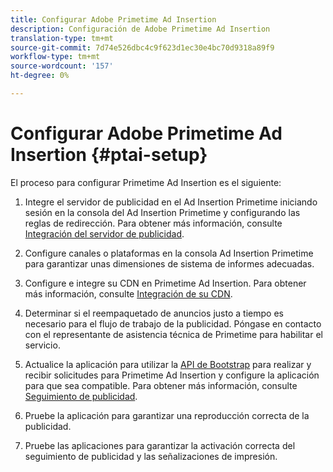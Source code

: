 ```yaml
---
title: Configurar Adobe Primetime Ad Insertion
description: Configuración de Adobe Primetime Ad Insertion
translation-type: tm+mt
source-git-commit: 7d74e526dbc4c9f623d1ec30e4bc70d9318a89f9
workflow-type: tm+mt
source-wordcount: '157'
ht-degree: 0%

---
```



# Configurar Adobe Primetime Ad Insertion {#ptai-setup}

El proceso para configurar Primetime Ad Insertion es el siguiente:

1. Integre el servidor de publicidad en el Ad Insertion Primetime iniciando sesión en la consola del Ad Insertion Primetime y configurando las reglas de redirección. Para obtener más información, consulte [Integración del servidor de publicidad](integrate-ad-server.md).

1. Configure canales o plataformas en la consola Ad Insertion Primetime para garantizar unas dimensiones de sistema de informes adecuadas.

1. Configure e integre su CDN en Primetime Ad Insertion. Para obtener más información, consulte [Integración de su CDN](integrate-cdn.md).

1. Determinar si el reempaquetado de anuncios justo a tiempo es necesario para el flujo de trabajo de la publicidad. Póngase en contacto con el representante de asistencia técnica de Primetime para habilitar el servicio.

1. Actualice la aplicación para utilizar la [API de Bootstrap](/help/dynamic-ad-insertion/msapi-topics/ms-getting-started/ms-api-query-params.md) para realizar y recibir solicitudes para Primetime Ad Insertion y configure la aplicación para que sea compatible. Para obtener más información, consulte [Seguimiento de publicidad](set-up-ad-tracking.md).

1. Pruebe la aplicación para garantizar una reproducción correcta de la publicidad. <!-- using the [Debugging tools](troubleshoot-and-debug.md).-->

1. Pruebe las aplicaciones para garantizar la activación correcta del seguimiento de publicidad y las señalizaciones de impresión.<!-- using the [Reporting](reporting-and-billing.md).-->
